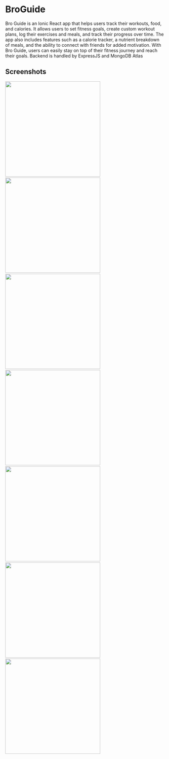 # BroGuide

Bro Guide is an Ionic React app that helps users track their workouts, food, and calories. It allows users to set fitness goals, create custom workout plans, log their exercises and meals, and track their progress over time. The app also includes features such as a calorie tracker, a nutrient breakdown of meals, and the ability to connect with friends for added motivation. With Bro Guide, users can easily stay on top of their fitness journey and reach their goals. Backend is handled by ExpressJS and MongoDB Atlas


## Screenshots

<p float="left"> 
<img src="https://user-images.githubusercontent.com/60022329/214676226-89883525-bd69-4849-8cc4-bba99f6a54b1.jpg" width="300" />
&nbsp; &nbsp; &nbsp; &nbsp;
<img src="https://user-images.githubusercontent.com/60022329/214676315-de96c731-9eb2-4edf-8890-b39c99389707.jpg" width="300" />
&nbsp; &nbsp; &nbsp; &nbsp;
<img src="https://user-images.githubusercontent.com/60022329/214676329-a11e14f3-1cfc-4213-9c20-146322b1713b.jpg" width="300" />
&nbsp; &nbsp; &nbsp; &nbsp;
<img src="https://user-images.githubusercontent.com/60022329/214676335-8cb16b9b-6aca-43d0-a7ce-7d127593330a.jpg" width="300" />
&nbsp; &nbsp; &nbsp; &nbsp;
<img src="https://user-images.githubusercontent.com/60022329/214676360-c0041fc0-463a-4340-a8d7-fc3ed1d87cc9.jpg" width="300" />
&nbsp; &nbsp; &nbsp; &nbsp;
<img src="https://user-images.githubusercontent.com/60022329/214676460-ae07c926-fe29-48a4-b687-9e1e0ff4397a.jpg" width="300" />
&nbsp; &nbsp; &nbsp; &nbsp;
<img src="https://user-images.githubusercontent.com/60022329/214676473-0a75e9b9-b629-4639-aaed-f76d434facee.jpg" width="300" />
</p>
